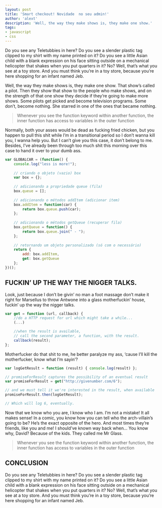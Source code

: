 ```yaml
---
layout: post
title: 'Smart checkout! Novidade  no seu admin!'
author: 'alext'
description: 'Well, the way they make shows is, they make one show.'
tags: 
- javascript
- css
---
```


Do you see any Teletubbies in here? Do you see a slender plastic tag clipped to my shirt with my name printed on it? Do you see a little Asian child with a blank expression on his face sitting outside on a mechanical helicopter that shakes when you put quarters in it? No? Well, that’s what you see at a toy store. And you must think you’re in a toy store, because you’re here shopping for an infant named Jeb.

Well, the way they make shows is, they make one show. That show’s called a pilot. Then they show that show to the people who make shows, and on the strength of that one show they decide if they’re going to make more shows. Some pilots get picked and become television programs. Some don’t, become nothing. She starred in one of the ones that became nothing.

> Whenever you see the function keyword within another function, the inner function has access to variables in the outer function

Normally, both your asses would be dead as fucking fried chicken, but you happen to pull this shit while I’m in a transitional period so I don’t wanna kill you, I wanna help you. But I can’t give you this case, it don’t belong to me. Besides, I’ve already been through too much shit this morning over this case to hand it over to your dumb ass.

``` javascript
var GLOBALCAR = (function() {
    console.log("less is more!");
 
    // criando o objeto (vazio) box
    var box = {};
 
    // adicionando a propriedade queue (fila)
    box.queue = [];
 
    // adicionando o métodos addItem (adicionar item)
    box.addItem = function(car) {
        return box.queue.push(car);
    };
 
    // adicionando o métodos getQueue (recuperar fila)
    box.getQueue = function() {
        return box.queue.join(" - ");
    };
 
    // retornando um objeto personalizado (só com o necessário)
    return {
        add: box.addItem,
        get: box.getQueue
    };
})();
```

## FUCKIN’ UP THE WAY THE NIGGER TALKS.

Look, just because I don’t be givin’ no man a foot massage don’t make it right for Marsellus to throw Antwone into a glass motherfuckin’ house, fuckin’ up the way the nigger talks. 

``` javascript
var get = function (url, callback) {
    //do a HTTP request for url which might take a while...
    (...)

    //when the result is available, 
    // call the second parameter, a function, with the result.
    callback(result);
};
```

Motherfucker do that shit to me, he better paralyze my ass, ‘cause I’ll kill the motherfucker, know what I’m sayin’?

``` javascript
var logGetResult = function (result) { console.log(result) };

// promiseForResult captures the possibility of an eventual result
var promiseForResult = get("http://givenumber.com/6");

// and we must tell it we're interested in the result, when available
promiseForResult.then(logGetResult);

// Which will log 6, eventually.
```

Now that we know who you are, I know who I am. I’m not a mistake! It all makes sense! In a comic, you know how you can tell who the arch-villain’s going to be? He’s the exact opposite of the hero. And most times they’re friends, like you and me! I should’ve known way back when... You know why, David? Because of the kids. They called me Mr Glass.

> Whenever you see the function keyword within another function, the inner function has access to variables in the outer function

## CONCLUSION

Do you see any Teletubbies in here? Do you see a slender plastic tag clipped to my shirt with my name printed on it? Do you see a little Asian child with a blank expression on his face sitting outside on a mechanical helicopter that shakes when you put quarters in it? No? Well, that’s what you see at a toy store. And you must think you’re in a toy store, because you’re here shopping for an infant named Jeb.